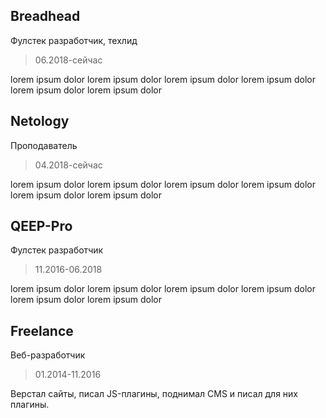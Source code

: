 ## Breadhead
Фулстек разработчик, техлид
> 06.2018-сейчас

lorem ipsum dolor lorem ipsum dolor lorem ipsum dolor lorem ipsum dolor lorem ipsum dolor lorem ipsum dolor

## Netology
Проподаватель
> 04.2018-сейчас

lorem ipsum dolor lorem ipsum dolor lorem ipsum dolor lorem ipsum dolor lorem ipsum dolor lorem ipsum dolor

## QEEP-Pro
Фулстек разработчик
> 11.2016-06.2018

lorem ipsum dolor lorem ipsum dolor lorem ipsum dolor lorem ipsum dolor lorem ipsum dolor lorem ipsum dolor

## Freelance
Веб-разработчик
> 01.2014-11.2016

Верстал сайты, писал JS-плагины, поднимал CMS и писал для них плагины.
